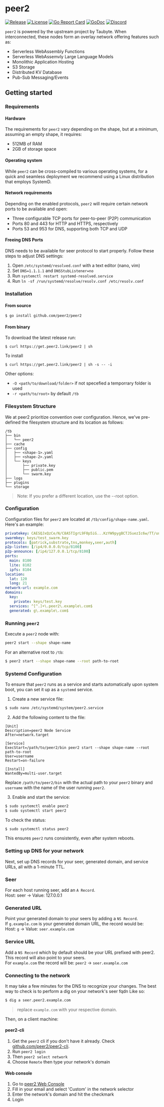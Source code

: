 # peer2

[![Release](https://img.shields.io/github/release/peer2/peer2.svg)](https://github.com/peer2/peer2/releases)
[![License](https://img.shields.io/github/license/peer2/peer2)](LICENSE)
[![Go Report Card](https://goreportcard.com/badge/peer2/peer2)](https://goreportcard.com/report/peer2/peer2)
[![GoDoc](https://godoc.org/github.com/peer2/peer2?status.svg)](https://pkg.go.dev/github.com/peer2/peer2)
[![Discord](https://img.shields.io/discord/973677117722202152?color=%235865f2&label=discord)](https://discord.gg/peer2)

`peer2` is powered by the upstream project by Taubyte. When interconnected, these nodes form an overlay network offering features such as:
 - Serverless WebAssembly Functions
 - Serverless WebAssemvly Large Language Models 
 - Monolithic Application Hosting
 - S3 Storage
 - Distributed KV Database
 - Pub-Sub Messaging/Events


## Getting started

### Requirements

#### Hardware
The requirements for `peer2` vary depending on the shape, but at a minimum, assuming an empty shape, it requires:

- 512MB of RAM
- 2GB of storage space

#### Operating system
While `peer2` can be cross-compiled to various operating systems, for a quick and seamless deployment we recommend using a Linux distribution that employs SystemD.


#### Network requirements
Depending on the enabled protocols, `peer2` will require certain network ports to be available and open:

- Three configurable TCP ports for peer-to-peer (P2P) communication
- Ports 80 and 443 for HTTP and HTTPS, respectively
- Ports 53 and 953 for DNS, supporting both TCP and UDP


#### Freeing DNS Ports
DNS needs to be available for seer protocol to start properly. Follow these steps to adjust DNS settings:

1. Open `/etc/systemd/resolved.conf` with a text editor (nano, vim)
2. Set `DNS=1.1.1.1` and `DNSStubListener=no`
3. Run `systemctl restart systemd-resolved.service`
4. Run `ln -sf /run/systemd/resolve/resolv.conf /etc/resolv.conf`


### Installation

#### From source
```bash
$ go install github.com/peer2/peer2
```

#### From binary
To download the latest release run:
```
$ curl https://get.peer2.link/peer2 | sh
```

To install
```
$ curl https://get.peer2.link/peer2 | sh -s -- -i
```

Other options:
 - `-O <path/to/download/folder>` if not specefied a temporrary folder is used
 - `-r <path/to/root>` by default `/tb`
 
### Filesystem Structure
We at peer2 prioritize convention over configuration. Hence, we've pre-defined the filesystem structure and its location as follows:
```
/tb
├── bin
│   └── peer2
├── cache
├── config
│   ├── <shape-1>.yaml
│   ├── <shape-2>.yaml
│   └── keys
│       ├── private.key
│       ├── public.pem
│       └── swarm.key
├── logs
├── plugins
└── storage
```

> Note: If you prefer a different location, use the --root option.

### Configuration
Configuration files for `peer2` are located at `/tb/config/shape-name.yaml`. Here's an example:

```yaml
privatekey: CAESQJxQzCe/N/C8A5TIgrL9F0p5iG...KzYW9pygBCTJSuezIc6w/TT/unZKJ5mo=
swarmkey: keys/test_swarm.key
protocols: [patrick,substrate,tns,monkey,seer,auth]
p2p-listen: [/ip4/0.0.0.0/tcp/8100]
p2p-announce: [/ip4/127.0.0.1/tcp/8100]
ports:
  main: 8100
  lite: 8102
  ipfs: 8104
location:
  lat: 120
  long: 21
network-url: example.com
domains:
  key:
    private: keys/test.key
  services: ^[^.]+\.peer2\.example\.com$
  generated: g\.example\.com$
```

### Running `peer2`
Execute a `peer2` node with:
```bash
peer2 start --shape shape-name
```
For an alternative root to `/tb`:
```bash
$ peer2 start --shape shape-name --root path-to-root
```

### Systemd Configuration
To ensure that `peer2` runs as a service and starts automatically upon system boot, you can set it up as a `systemd` service. 

1. Create a new service file:
```bash
$ sudo nano /etc/systemd/system/peer2.service
```

2. Add the following content to the file:
```plaintext
[Unit]
Description=peer2 Node Service
After=network.target

[Service]
ExecStart=/path/to/peer2/bin peer2 start --shape shape-name --root path-to-root
User=username
Restart=on-failure

[Install]
WantedBy=multi-user.target
```
Replace `/path/to/peer2/bin` with the actual path to your `peer2` binary and `username` with the name of the user running `peer2`.

3. Enable and start the service:
```bash
$ sudo systemctl enable peer2
$ sudo systemctl start peer2
```

To check the status:
```bash
$ sudo systemctl status peer2
```

This ensures `peer2` runs consistently, even after system reboots.

### Setting up DNS for your network
Next, set up DNS records for your seer, generated domain, and service URLs, all with a 1-minute TTL.

### Seer
For each host running seer, add an `A Record`.   
Host: seer -> Value: 127.0.0.1     

### Generated URL
Point your generated domain to your seers by adding a `NS Record`.   
If `g.example.com` is your generated domain URL, the record would be:    
Host: `g` -> Value: `seer.example.com`

### Service URL
Add a `NS Record` which by default should be your URL prefixed with peer2.   
This record will also point to your seers.   
For `example.com` the record will be: `peer2` -> `seer.example.com`

### Connecting to the network
It may take a few minutes for the DNS to recognize your changes. The best way to check is to perform a dig on your network's seer fqdn Like so:
```bash
$ dig a seer.peer2.example.com
```
> replace `example.com` with your respective domain.

Then, on a client machine:

#### peer2-cli
1. Get the `peer2` cli if you don't have it already. Check [github.com/peer2/peer2-cli](https://github.com/peer2/peer2-cli).
2. Run `peer2 login`
3. Then `peer2 select network`
4. Choose `Remote` then type your network's domain

#### Web console
1. Go to [peer2 Web Console](https://console.peer2.com) 
2. Fill in your email and select 'Custom' in the network selector
3. Enter the network's domain and hit the checkmark
4. Login
